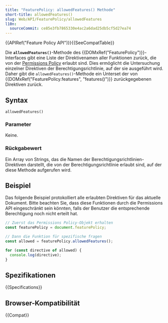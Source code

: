 ```yaml
---
title: "FeaturePolicy: allowedFeatures() Methode"
short-title: allowedFeatures()
slug: Web/API/FeaturePolicy/allowedFeatures
l10n:
  sourceCommit: ce85e3fb7865330e4ac2a6dad25db5cf5d27ea74
---
```


{{APIRef("Feature Policy API")}}{{SeeCompatTable}}

Die **`allowedFeatures()`**-Methode des {{DOMxRef("FeaturePolicy")}}-Interfaces gibt eine Liste der Direktivenamen aller Funktionen zurück, die von der [Permissions Policy](/de/docs/Web/HTTP/Permissions_Policy) erlaubt sind. Dies ermöglicht die Untersuchung einzelner Direktiven der Berechtigungsrichtlinie, auf der sie ausgeführt wird. Daher gibt die `allowedFeatures()`-Methode ein Unterset der von {{DOMxRef("FeaturePolicy.features", "features()")}} zurückgegebenen Direktiven zurück.

## Syntax

```js-nolint
allowedFeatures()
```

### Parameter

Keine.

### Rückgabewert

Ein Array von Strings, das die Namen der Berechtigungsrichtlinien-Direktiven darstellt, die von der Berechtigungsrichtlinie erlaubt sind, auf der diese Methode aufgerufen wird.

## Beispiel

Das folgende Beispiel protokolliert alle erlaubten Direktiven für das aktuelle Dokument. Bitte beachten Sie, dass diese Funktionen durch die Permissions API eingeschränkt sein könnten, falls der Benutzer die entsprechende Berechtigung noch nicht erteilt hat.

```js
// Zuerst das Permissions Policy-Objekt erhalten
const featurePolicy = document.featurePolicy;

// Dann die Funktion für spezifische fragen
const allowed = featurePolicy.allowedFeatures();

for (const directive of allowed) {
  console.log(directive);
}
```

## Spezifikationen

{{Specifications}}

## Browser-Kompatibilität

{{Compat}}
